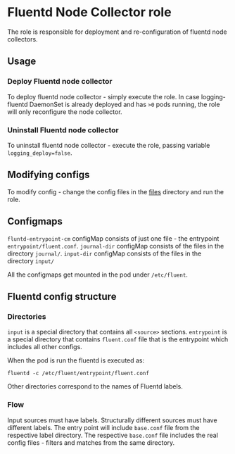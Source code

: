 # Fluentd Node Collector role

The role is responsible for deployment and re-configuration of fluentd node
collectors.

## Usage

### Deploy Fluentd node collector

To deploy fluentd node collector - simply execute the role.
In case logging-fluentd DaemonSet is already deployed and has `>0` pods running,
the role will only reconfigure the node collector.

### Uninstall Fluentd node collector

To uninstall fluentd node collector - execute the role, passing variable
`logging_deploy=false`.

## Modifying configs

To modify config - change the config files in the [files](files) directory and
run the role.

## Configmaps
`fluntd-entrypoint-cm` configMap consists of just one file - the entrypoint
`entrypoint/fluent.conf`.
`journal-dir` configMap consists of the files in the directory `journal/`.
`input-dir` configMap consists of the files in the directory `input/`

All the configmaps get mounted in the pod under `/etc/fluent`.

## Fluentd config structure

### Directories

`input` is a special directory that contains all `<source>` sections.
`entrypoint` is a special directory that contains `fluent.conf` file that is the
entrypoint which includes all other configs.

When the pod is run the fluentd is executed as:

```
fluentd -c /etc/fluent/entrypoint/fluent.conf
```

Other directories correspond to the names of Fluentd labels.

### Flow

Input sources must have labels.
Structurally different sources must have different labels.
The entry point will include `base.conf` file from the respective label
directory.
The respective `base.conf` file includes the real config files - filters and
matches from the same directory.

